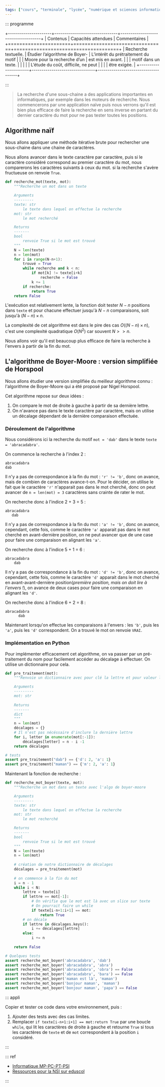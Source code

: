 ```yaml
---
tags: ["cours", "terminale", "lycée", "numérique et sciences informatiques", "nsi"]
---
```


::: programme

+----------------------+--------------------------------+-------------------------------------+
|       Contenus       |      Capacités attendues       |            Commentaires             |
+======================+================================+=====================================+
| Recherche textuelle. | Étudier l’algorithme de Boyer- | L’intérêt du prétraitement du motif |
|                      | Moore pour la recherche d’un   | est mis en avant.                   |
|                      | motif dans un texte.           |                                     |
|                      |                                | L’étude du coût, difficile, ne peut |
|                      |                                | être exigée.                        |
+----------------------+--------------------------------+-------------------------------------+

:::


> La recherche d'une sous-chaine a des applications importantes en informatiques, par exemple dans
les moteurs de recherche. Nous commencerons par une application naïve puis nous verrons qu'il est
bien plus efficace de faire la recherche en sens inverse en partant du dernier caractère du mot
pour ne pas tester toutes les positions.

## Algorithme naïf

Nous allons appliquer une méthode itérative brute pour rechercher une sous-chaine dans une chaine
de caractères.

Nous allons avancer dans le texte caractère par caractère, puis si le caractère considéré
correspond au premier caractère du mot, nous comparerons les caractères suivants à ceux du mot. si
la recherche s'avère fructueuse on renvoie `True`.

```python
def recherche_mot(texte, mot):
    """Recherche un mot dans un texte

    Arguments
    ---------
    texte: str
        le texte dans lequel on effectue la recherche
    mot: str
        le mot recherché

    Returns
    -------
    bool
        renvoie True si le mot est trouvé
    """
    N = len(texte)
    n = len(mot)
    for i in range(N-n+1):
        trouvé = True
        while recherche and k < n:
            if mot[k] != texte[i+k]
                recherche = False
            k += 1
        if recherche:
            return True
    return False
```

L'exécution est relativement lente, la fonction doit tester $N-n$ positions dans `texte` et pour
chacune effectuer jusqu'à $N-n$ comparaisons, soit jusqu'à $(N-n)\times n$.

La complexité de cet algorithme est dans le pire des cas $O\left( (N-n) \times n \right )$, c'est
une complexité quadratique $O\left( N^2 \right )$ car souvent $N >> n$.

Nous allons voir qu'il est beaucoup plus efficace de faire la recherche à l'envers à partir de la fin du mot.

## L'algorithme de Boyer-Moore : version simplifiée de Horspool

Nous allons étudier une version simplifiée du meilleur algorithme connu : l'algorithme de
Boyer-Moore qui a été proposé par Nigel Horspool.

Cet algorithme repose sur deux idées :

1. On compare le mot de droite à gauche à partir de sa dernière lettre.
2. On n'avance pas dans le texte caractère par caractère, mais on utilise un décalage dépendant de
   la dernière comparaison effectuée.

### Déroulement de l'algorithme

Nous considérons ici la recherche du motif `mot = 'dab'` dans le texte `texte = 'abracadabra'`.

On commence la recherche à l'index 2 :

```
abracadabra
dab
```

Il n'y a pas de correspondance à la fin du mot : `'r' != 'b'`, donc on avance, mais de combien de caractères
avance-t-on. Pour le décider, on utilise le fait que le caractère `'r'` n'apparait pas dans le mot
cherché, donc on peut avancer de `n = len(mot) = 3` caractères sans crainte de rater le mot.

On recherche donc à l'indice 2 + 3 = 5 :

```
abracadabra
   dab
```

Il n'y a pas de correspondance à la fin du mot : `'a' != 'b'`, donc on avance, cependant, cette
fois, comme le caractère `'a'` apparait pas dans le mot cherché en avant-dernière position, on ne
peut avancer que de une case pour faire une comparaison en alignant les `'a'`.

On recherche donc à l'indice 5 + 1 = 6 :

```
abracadabra
    dab
```

Il n'y a pas de correspondance à la fin du mot : `'d' != 'b'`, donc on avance, cependant, cette
fois, comme le caractère `'d'` apparait dans le mot cherché en avant-avant-dernière
position(_première position, mais on doit lire à l'envers !_), on avance de deux cases pour faire
une comparaison en alignant les `'d'`.

On recherche donc à l'indice 6 + 2 = 8 :

```
abracadabra
      dab
```

Maintenant lorsqu'on effectue les comparaisons à l'envers : les `'b'`, puis les `'a'`, puis les
`'d'` correspondent. On a trouvé le mot on renvoie `VRAI`.

### Implémentation en Python

Pour implémenter efficacement cet algorithme, on va passer par un pré-traitement du nom pour
facilement accéder au décalage à effectuer. On utilise un dictionnaire pour cela.

```python
def pre_traitement(mot):
    """Renvoie un dictionnaire avec pour clé la lettre et pour valeur le décalage

    Arguments
    ---------
    mot: str
    
    Returns
    -------
    dict
    """
    n = len(mot)
    décalages = {}
    # Il n'est pas nécéssaire d'inclure la dernière lettre
    for i, letter in enumerate(mot[:-1]):
        décalages[letter] = n - i -1
    return décalages

# tests
assert pre_traitement("dab") == {'d': 2, 'a': 1}
assert pre_traitement("maman") == {'m': 2, 'a': 1}
```

Maintenant la fonction de recherche :

```python
def recherche_mot_boyer(texte, mot):
    """Recherche un mot dans un texte avec l'algo de boyer-moore

    Arguments
    ---------
    texte: str
        le texte dans lequel on effectue la recherche
    mot: str
        le mot recherché

    Returns
    -------
    bool
        renvoie True si le mot est trouvé
    """
    N = len(texte)
    n = len(mot)
    
    # création de notre dictionnaire de décalages
    décalages = pre_traitement(mot)
    
    # on commence à la fin du mot
    i = n - 1
    while i < N:
        lettre = texte[i]
        if lettre == mot[-1]:
            # On vérifie que le mot est là avec un slice sur texte
            # On pourrait faire un while
            if texte[i-n+1:i+1] == mot:
                return True
        # on décale
        if lettre in décalages.keys():
            i += décalages[lettre]
        else:
            i += n
        
    return False

# Quelques tests
assert recherche_mot_boyer('abracadabra', 'dab')
assert recherche_mot_boyer('abracadabra', 'abra')
assert recherche_mot_boyer('abracadabra', 'obra') == False
assert recherche_mot_boyer('abracadabra', 'bara') == False
assert recherche_mot_boyer('maman est là', 'maman')
assert recherche_mot_boyer('bonjour maman', 'maman')
assert recherche_mot_boyer('bonjour maman', 'papa') == False
```

::: appli

Copier et tester ce code dans votre environnement, puis :

1. Ajouter des tests avec des cas limites.
2. Remplacer `if texte[i-n+1:i+1] == mot:return True` par une boucle `while`, qui lit les
   caractères de droite à gauche et retourne `True` si tous les caractères de `texte` et de `mot`
   correspondent à la position `i` considéré.

:::

::: ref

- [Informatique MP-PC-PT-PSI](https://editions.lavoisier.fr/etudes-superieures/informatique-mp-pc-pt-psi/preaux/tec-et-doc/le-tout-en-un/livre/9782743022976)
- [Ressources pour la NSI sur eduscol](https://eduscol.education.fr/cid144156/nsi-bac-2021.html)

[wikipedia]: https://fr.wikipedia.org/wiki/Diviser_pour_r%C3%A9gner_(informatique)

:::

